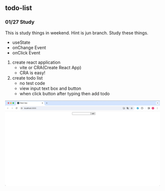 
## todo-list

### 01/27 Study

This is study things in weekend. Hint is jun branch. Study these things.

- useState
- onChange Event
- onClick Event

1. create react application
    - vite or CRA(Create React App)
    - CRA is easy!
2. create todo list
    - no test code
    - view input text box and button
    - when click button after typing then add todo

<img src="images/2024-01-27-example-01.gif" alt="example" />
